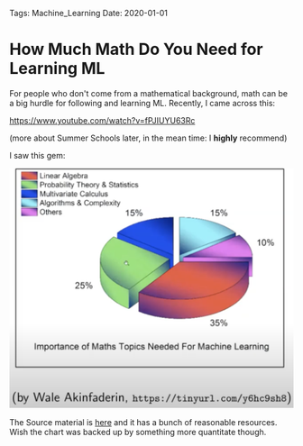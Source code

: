 Tags: Machine_Learning
Date: 2020-01-01

# How Much Math Do You Need for Learning ML

For people who don't come from a mathematical background, math can be a big hurdle for following and learning ML. Recently, I came across this: 

https://www.youtube.com/watch?v=fPJIUYU63Rc

(more about Summer Schools later, in the mean time: I __highly__ recommend)

I saw this gem: 

![What types of math do I learn?](pie-chart.png)

The Source material is [here](https://towardsdatascience.com/the-mathematics-of-machine-learning-894f046c568) and it has a bunch of reasonable resources. Wish the chart was backed up by something more quantitate though. 


